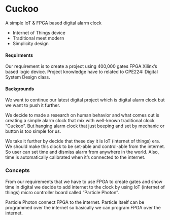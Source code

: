 # Cuckoo

A simple IoT & FPGA based digital alarm clock

  - Internet of Things device
  - Traditional meet modern
  - Simplicity design

#### Requirments
Our requirement is to create a project using 400,000 gates FPGA Xilinx’s based logic device. Project knowledge have to related to CPE224: Digital System Design class.

#### Backgrounds

We want to continue our latest digital project which is digital alarm clock but we want to push it further.

We decide to made a research on human behavior and what comes out is creating a simple alarm clock that mix with well-known traditional clock “Cuckoo”. But hanging alarm clock that just beeping and set by mechanic or button is too simple for us. 

We take it further by decide that these day it is IoT (internet of things) era. We should make this clock to be set-able and control-able from the internet. So user can set time and dismiss alarm from anywhere in the world. Also, time is automatically calibrated when it’s connected to the internet.

### Concepts

From our requirements that we have to use FPGA to create gates and show time in digital we decide to add internet to the clock by using  IoT (internet of things) micro controller board called “Particle Photon”.

Particle Photon connect FPGA to the internet. Particle itself can be programmed over the internet so basically we can program FPGA over the internet.

